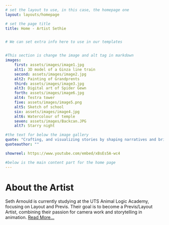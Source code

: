 ```yaml
---
# set the layout to use, in this case, the homepage one
layout: layouts/homepage

# set the page title
title: Home - Artist Sethie


# We can set extra info here to use in our templates 


#This section is change the image and alt tag in markdown
images:
    first: assets/images/image1.jpg
    alt1: 3D model of a Ginza line train
    second: assets/images/image2.jpg
    alt2: Painting of Grandprents 
    third: assets/images/image3.jpg
    alt3: Digital art of Spider Gewn
    forth: assets/images/image6.jpg
    alt4: Testra tower
    five: assets/images/image5.png
    alt5: Sketch of school
    six: assets/images/image4.jpg
    alt6: Watercolour of temple
    seven: assets/images/Backcan.JPG
    alt7: Starry night

#the text for below the image gallery 
quote: "Crafting, and visualizing stories by shaping narratives and bringing ideas through cameras and visualize the story through previs"
quoteauthor: ""

showreel: https://www.youtube.com/embed/xBsEs5A-wc4

#below is the main content part for the home page
---
```


# About the Artist
Seth Arnould is currently studying at the UTS Animal Logic Academy, focusing on Layout and Previs. Their goal is to become a Previs/Layout Artist, combining their passion for camera work and storytelling in animation. [Read More...](/aboutme)